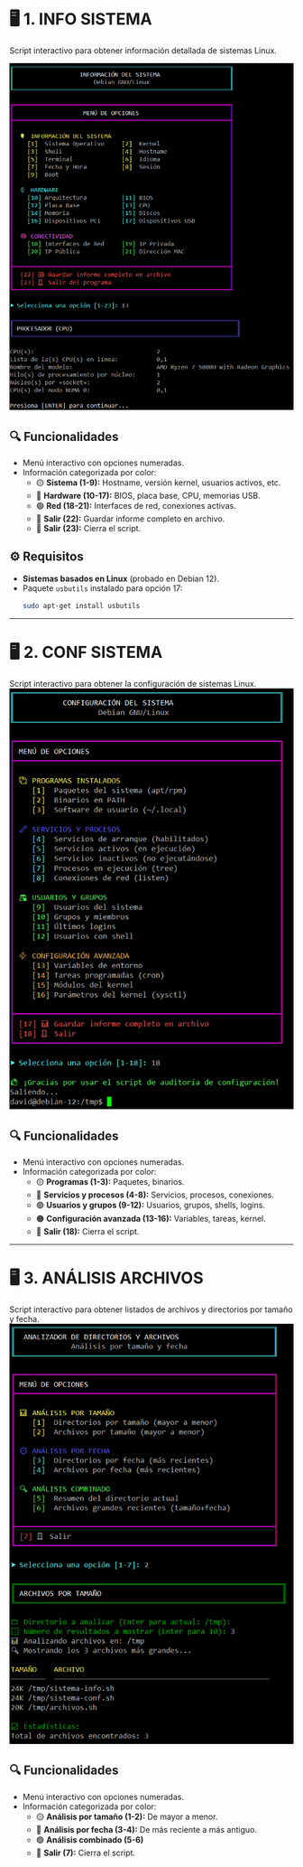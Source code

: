 # 🖥️ 1. INFO SISTEMA 
Script interactivo para obtener información detallada de sistemas Linux.  

[![Script Preview](https://raw.githubusercontent.com/beetlebum97/bash_area/main/screenshoots/sistema-info.png)]()

## 🔍 Funcionalidades  
- Menú interactivo con opciones numeradas.  
- Información categorizada por color:  
  - 🟡 **Sistema (1-9):** Hostname, versión kernel, usuarios activos, etc.  
  - 🔵 **Hardware (10-17):** BIOS, placa base, CPU, memorias USB.  
  - 🟢 **Red (18-21):** Interfaces de red, conexiones activas.
  - 🔴 **Salir (22):** Guardar informe completo en archivo.    
  - 🔴 **Salir (23):** Cierra el script.  

## ⚙️ Requisitos  
- **Sistemas basados en Linux** (probado en Debian 12).  
- Paquete `usbutils` instalado para opción 17:  
  ```bash 
  sudo apt-get install usbutils
  ```
  
---

# 🖥️ 2. CONF SISTEMA 
Script interactivo para obtener la configuración de sistemas Linux.  
[![Script Preview](https://raw.githubusercontent.com/beetlebum97/bash_area/main/screenshoots/sistema-conf.png)]()

## 🔍 Funcionalidades  
- Menú interactivo con opciones numeradas.  
- Información categorizada por color:  
  - 🟡 **Programas (1-3):** Paquetes, binarios.  
  - 🔵 **Servicios y procesos (4-8):** Servicios, procesos, conexiones.  
  - 🟢 **Usuarios y grupos (9-12):** Usuarios, grupos, shells, logins.
  - 🟠 **Configuración avanzada (13-16):** Variables, tareas, kernel.
  - 🔴 **Salir (18):** Cierra el script.
 
 ---

 # 🖥️ 3. ANÁLISIS ARCHIVOS 
Script interactivo para obtener listados de archivos y directorios por tamaño y fecha.  
[![Script Preview](https://raw.githubusercontent.com/beetlebum97/bash_area/main/screenshoots/archivos.png)]()

## 🔍 Funcionalidades  
- Menú interactivo con opciones numeradas.  
- Información categorizada por color:  
  - 🟡 **Análisis por tamaño (1-2):** De mayor a menor.  
  - 🔵 **Análisis por fecha (3-4):**  De más reciente a más antiguo.
  - 🟢 **Análisis combinado (5-6)** 
  - 🔴 **Salir (7):** Cierra el script.
